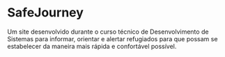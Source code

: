 # SafeJourney
Um site desenvolvido durante o curso técnico de Desenvolvimento de Sistemas para informar, orientar e alertar refugiados para que possam se estabelecer da maneira mais rápida e confortável possível.

